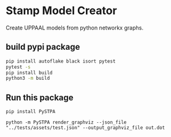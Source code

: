 # Stamp Model Creator

Create UPPAAL models from python networkx graphs.

## build pypi package

```cmd
pip install autoflake black isort pytest
pytest -s
pip install build
python3 -m build
```
## Run this package

```
pip install PySTPA

python -m PySTPA render_graphviz --json_file "../tests/assets/test.json" --output_graphviz_file out.dot
```